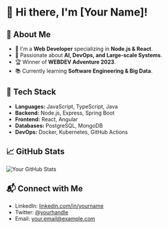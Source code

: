 # 👋 Hi there, I'm [Your Name]!

## 🚀 About Me
- 🔭 I'm a **Web Developer** specializing in **Node.js & React**.
- 🎯 Passionate about **AI, DevOps, and Large-scale Systems**.
- 🏆 Winner of **WEBDEV Adventure 2023**.
- 📚 Currently learning **Software Engineering & Big Data**.

## 🔧 Tech Stack
- **Languages:** JavaScript, TypeScript, Java
- **Backend:** Node.js, Express, Spring Boot
- **Frontend:** React, Angular
- **Databases:** PostgreSQL, MongoDB
- **DevOps:** Docker, Kubernetes, GitHub Actions

## 📈 GitHub Stats
![Your GitHub Stats](https://github-readme-stats.vercel.app/api?username=your-github-username&show_icons=true&theme=radical)

## 📬 Connect with Me
- LinkedIn: [linkedin.com/in/yourname](https://linkedin.com/in/yourname)
- Twitter: [@yourhandle](https://twitter.com/yourhandle)
- Email: your.email@example.com
